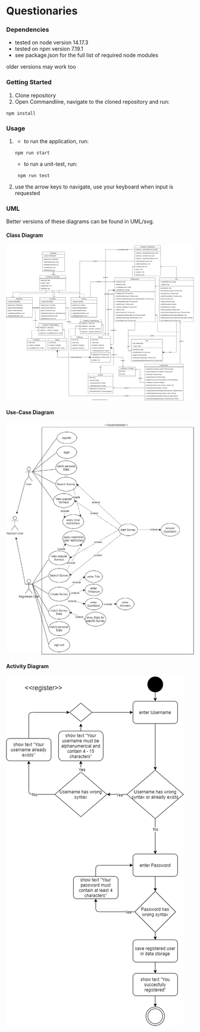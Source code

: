 # Questionaries

### Dependencies

- tested on node version 14.17.3
- tested on npm version 7.19.1
- see package.json for the full list of required node modules

older versions may work too

### Getting Started

1. Clone repository
2. Open Commandline, navigate to the cloned repository and run:

```
npm install
```

### Usage

1. - to run the application, run:

   ```
   npm run start

   ```

   - to run a unit-test, run:

   ```
    npm run test
   ```

2. use the arrow keys to navigate, use your keyboard when input is requested

### UML

Better versions of these diagrams can be found in UML/svg.

#### Class Diagram

![Class Diagram](https://github.com/FabianKowatsch/Questionaries_SoSe_2021/blob/main/UML/svg/class_diagram.svg?raw=true "Class Diagram")

#### Use-Case Diagram

![Use-Case Diagram](https://github.com/FabianKowatsch/Questionaries_SoSe_2021/blob/main/UML/png/use_case_diagram.png?raw=true "Use-Case Diagram")

#### Activity Diagram

![Activity Diagram](https://github.com/FabianKowatsch/Questionaries_SoSe_2021/blob/main/UML/png/activity_diagram.png?raw=true "Activity Diagram")
